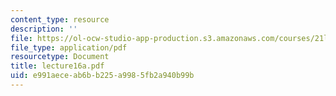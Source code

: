 ```yaml
---
content_type: resource
description: ''
file: https://ol-ocw-studio-app-production.s3.amazonaws.com/courses/21l-701-literary-interpretation-interpreting-poetry-fall-2003/e991aeceab6bb225a9985fb2a940b99b_lecture16a.pdf
file_type: application/pdf
resourcetype: Document
title: lecture16a.pdf
uid: e991aece-ab6b-b225-a998-5fb2a940b99b
---
```

